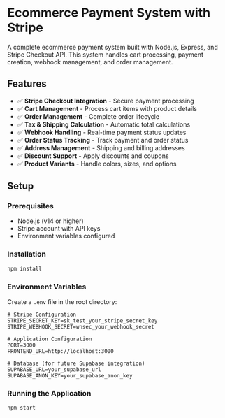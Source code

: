 # Ecommerce Payment System with Stripe

A complete ecommerce payment system built with Node.js, Express, and Stripe Checkout API. This system handles cart processing, payment creation, webhook management, and order management.

## Features

- ✅ **Stripe Checkout Integration** - Secure payment processing
- ✅ **Cart Management** - Process cart items with product details
- ✅ **Order Management** - Complete order lifecycle
- ✅ **Tax & Shipping Calculation** - Automatic total calculations
- ✅ **Webhook Handling** - Real-time payment status updates
- ✅ **Order Status Tracking** - Track payment and order status
- ✅ **Address Management** - Shipping and billing addresses
- ✅ **Discount Support** - Apply discounts and coupons
- ✅ **Product Variants** - Handle colors, sizes, and options

## Setup

### Prerequisites

- Node.js (v14 or higher)
- Stripe account with API keys
- Environment variables configured

### Installation

```bash
npm install
```

### Environment Variables

Create a `.env` file in the root directory:

```env
# Stripe Configuration
STRIPE_SECRET_KEY=sk_test_your_stripe_secret_key
STRIPE_WEBHOOK_SECRET=whsec_your_webhook_secret

# Application Configuration
PORT=3000
FRONTEND_URL=http://localhost:3000

# Database (for future Supabase integration)
SUPABASE_URL=your_supabase_url
SUPABASE_ANON_KEY=your_supabase_anon_key
```

### Running the Application

```bash
npm start
```
 